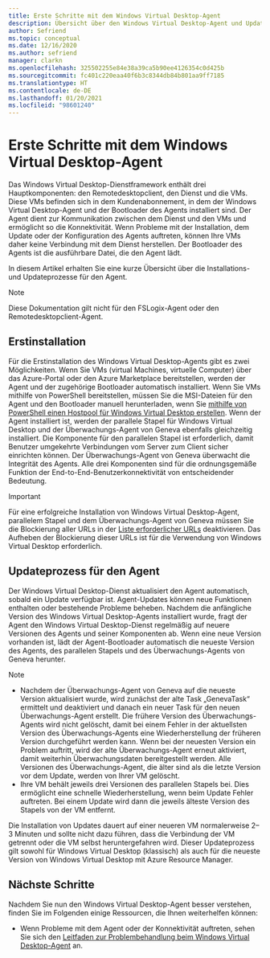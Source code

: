 ```yaml
---
title: Erste Schritte mit dem Windows Virtual Desktop-Agent
description: Übersicht über den Windows Virtual Desktop-Agent und Updateprozesse.
author: Sefriend
ms.topic: conceptual
ms.date: 12/16/2020
ms.author: sefriend
manager: clarkn
ms.openlocfilehash: 325502255e84e38a39ca5b90ee4126354c0d425b
ms.sourcegitcommit: fc401c220eaa40f6b3c8344db84b801aa9ff7185
ms.translationtype: HT
ms.contentlocale: de-DE
ms.lasthandoff: 01/20/2021
ms.locfileid: "98601240"
---
```

# <a name="get-started-with-the-windows-virtual-desktop-agent"></a>Erste Schritte mit dem Windows Virtual Desktop-Agent

Das Windows Virtual Desktop-Dienstframework enthält drei Hauptkomponenten: den Remotedesktopclient, den Dienst und die VMs. Diese VMs befinden sich in dem Kundenabonnement, in dem der Windows Virtual Desktop-Agent und der Bootloader des Agents installiert sind. Der Agent dient zur Kommunikation zwischen dem Dienst und den VMs und ermöglicht so die Konnektivität. Wenn Probleme mit der Installation, dem Update oder der Konfiguration des Agents auftreten, können Ihre VMs daher keine Verbindung mit dem Dienst herstellen. Der Bootloader des Agents ist die ausführbare Datei, die den Agent lädt. 

In diesem Artikel erhalten Sie eine kurze Übersicht über die Installations- und Updateprozesse für den Agent.

>[!NOTE]
>Diese Dokumentation gilt nicht für den FSLogix-Agent oder den Remotedesktopclient-Agent.


## <a name="initial-installation-process"></a>Erstinstallation

Für die Erstinstallation des Windows Virtual Desktop-Agents gibt es zwei Möglichkeiten. Wenn Sie VMs (virtual Machines, virtuelle Computer) über das Azure-Portal oder den Azure Marketplace bereitstellen, werden der Agent und der zugehörige Bootloader automatisch installiert. Wenn Sie VMs mithilfe von PowerShell bereitstellen, müssen Sie die MSI-Dateien für den Agent und den Bootloader manuell herunterladen, wenn Sie [mithilfe von PowerShell einen Hostpool für Windows Virtual Desktop erstellen](create-host-pools-powershell.md#register-the-virtual-machines-to-the-windows-virtual-desktop-host-pool). Wenn der Agent installiert ist, werden der parallele Stapel für Windows Virtual Desktop und der Überwachungs-Agent von Geneva ebenfalls gleichzeitig installiert. Die Komponente für den parallelen Stapel ist erforderlich, damit Benutzer umgekehrte Verbindungen vom Server zum Client sicher einrichten können. Der Überwachungs-Agent von Geneva überwacht die Integrität des Agents. Alle drei Komponenten sind für die ordnungsgemäße Funktion der End-to-End-Benutzerkonnektivität von entscheidender Bedeutung.

>[!IMPORTANT]
>Für eine erfolgreiche Installation von Windows Virtual Desktop-Agent, parallelem Stapel und dem Überwachungs-Agent von Geneva müssen Sie die Blockierung aller URLs in der [Liste erforderlicher URLs](safe-url-list.md#virtual-machines) deaktivieren. Das Aufheben der Blockierung dieser URLs ist für die Verwendung von Windows Virtual Desktop erforderlich.

## <a name="agent-update-process"></a>Updateprozess für den Agent

Der Windows Virtual Desktop-Dienst aktualisiert den Agent automatisch, sobald ein Update verfügbar ist. Agent-Updates können neue Funktionen enthalten oder bestehende Probleme beheben. Nachdem die anfängliche Version des Windows Virtual Desktop-Agents installiert wurde, fragt der Agent den Windows Virtual Desktop-Dienst regelmäßig auf neuere Versionen des Agents und seiner Komponenten ab. Wenn eine neue Version vorhanden ist, lädt der Agent-Bootloader automatisch die neueste Version des Agents, des parallelen Stapels und des Überwachungs-Agents von Geneva herunter.

>[!NOTE]
>- Nachdem der Überwachungs-Agent von Geneva auf die neueste Version aktualisiert wurde, wird zunächst der alte Task „GenevaTask“ ermittelt und deaktiviert und danach ein neuer Task für den neuen Überwachungs-Agent erstellt. Die frühere Version des Überwachungs-Agents wird nicht gelöscht, damit bei einem Fehler in der aktuellsten Version des Überwachungs-Agents eine Wiederherstellung der früheren Version durchgeführt werden kann. Wenn bei der neuesten Version ein Problem auftritt, wird der alte Überwachungs-Agent erneut aktiviert, damit weiterhin Überwachungsdaten bereitgestellt werden. Alle Versionen des Überwachungs-Agent, die älter sind als die letzte Version vor dem Update, werden von Ihrer VM gelöscht.
>- Ihre VM behält jeweils drei Versionen des parallelen Stapels bei. Dies ermöglicht eine schnelle Wiederherstellung, wenn beim Update Fehler auftreten. Bei einem Update wird dann die jeweils älteste Version des Stapels von der VM entfernt.

Die Installation von Updates dauert auf einer neueren VM normalerweise 2–3 Minuten und sollte nicht dazu führen, dass die Verbindung der VM getrennt oder die VM selbst heruntergefahren wird. Dieser Updateprozess gilt sowohl für Windows Virtual Desktop (klassisch) als auch für die neueste Version von Windows Virtual Desktop mit Azure Resource Manager.

## <a name="next-steps"></a>Nächste Schritte

Nachdem Sie nun den Windows Virtual Desktop-Agent besser verstehen, finden Sie im Folgenden einige Ressourcen, die Ihnen weiterhelfen können:

- Wenn Probleme mit dem Agent oder der Konnektivität auftreten, sehen Sie sich den [Leitfaden zur Problembehandlung beim Windows Virtual Desktop-Agent](troubleshoot-agent.md) an.